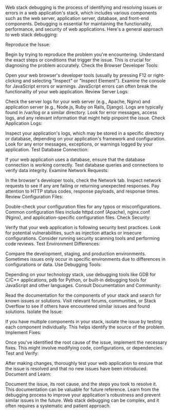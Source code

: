 Web stack debugging is the process of identifying and resolving issues or errors in a web application's stack, which includes various components such as the web server, application server, database, and front-end components. Debugging is essential for maintaining the functionality, performance, and security of web applications. Here's a general approach to web stack debugging:

Reproduce the Issue:

Begin by trying to reproduce the problem you're encountering. Understand the exact steps or conditions that trigger the issue. This is crucial for diagnosing the problem accurately.
Check the Browser Developer Tools:

Open your web browser's developer tools (usually by pressing F12 or right-clicking and selecting "Inspect" or "Inspect Element").
Examine the console for JavaScript errors or warnings. JavaScript errors can often break the functionality of your web application.
Review Server Logs:

Check the server logs for your web server (e.g., Apache, Nginx) and application server (e.g., Node.js, Ruby on Rails, Django). Logs are typically found in /var/log or a similar directory.
Look for error messages, access logs, and any relevant information that might help pinpoint the issue.
Check Application Logs:

Inspect your application's logs, which may be stored in a specific directory or database, depending on your application's framework and configuration.
Look for any error messages, exceptions, or warnings logged by your application.
Test Database Connection:

If your web application uses a database, ensure that the database connection is working correctly. Test database queries and connections to verify data integrity.
Examine Network Requests:

In the browser's developer tools, check the Network tab. Inspect network requests to see if any are failing or returning unexpected responses.
Pay attention to HTTP status codes, response payloads, and response times.
Review Configuration Files:

Double-check your configuration files for any typos or misconfigurations. Common configuration files include httpd.conf (Apache), nginx.conf (Nginx), and application-specific configuration files.
Check Security:

Verify that your web application is following security best practices. Look for potential vulnerabilities, such as injection attacks or insecure configurations.
Consider running security scanning tools and performing code reviews.
Test Environment Differences:

Compare the development, staging, and production environments. Sometimes issues only occur in specific environments due to differences in configurations or data.
Use Debugging Tools:

Depending on your technology stack, use debugging tools like GDB for C/C++ applications, pdb for Python, or built-in debugging tools for JavaScript and other languages.
Consult Documentation and Community:

Read the documentation for the components of your stack and search for known issues or solutions.
Visit relevant forums, communities, or Stack Overflow to see if others have encountered similar issues and found solutions.
Isolate the Issue:

If you have multiple components in your stack, isolate the issue by testing each component individually. This helps identify the source of the problem.
Implement Fixes:

Once you've identified the root cause of the issue, implement the necessary fixes. This might involve modifying code, configurations, or dependencies.
Test and Verify:

After making changes, thoroughly test your web application to ensure that the issue is resolved and that no new issues have been introduced.
Document and Learn:

Document the issue, its root cause, and the steps you took to resolve it. This documentation can be valuable for future reference.
Learn from the debugging process to improve your application's robustness and prevent similar issues in the future.
Web stack debugging can be complex, and it often requires a systematic and patient approach. 
